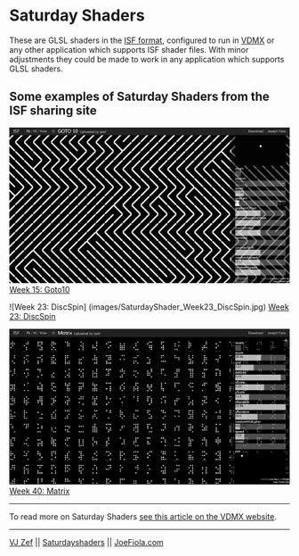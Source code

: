 # Saturday Shaders

These are GLSL shaders in the [ISF format](https://vidvox.github.io/isf/), configured to run in [VDMX](https://vidvox.net/) or any other application which supports ISF shader files. With minor adjustments they could be made to work in any application which supports GLSL shaders.

 
## Some examples of Saturday Shaders from the ISF sharing site
![Week 15: Goto10](images/SaturdayShader_Week15_Goto10.png)
[Week 15: Goto10](https://www.interactiveshaderformat.com/sketches/696)

![Week 23: DiscSpin] (images/SaturdayShader_Week23_DiscSpin.jpg) 
[Week 23: DiscSpin](https://www.interactiveshaderformat.com/sketches/839)

![Week 40: Matrix](images/SaturdayShader_Week40_Matrix.png)
[Week 40: Matrix](https://www.interactiveshaderformat.com/sketches/1219)

---

To read more on Saturday Shaders [see this article on the VDMX website](https://vdmx.vidvox.net/blog/vj-zef-saturday-shaders). 
 
---

[VJ Zef](http://www.joefiola.com/vjzef/) || [Saturdayshaders](www.joefiola.com/saturdayshaders/) || [JoeFiola.com](http://www.joefiola.com/)
